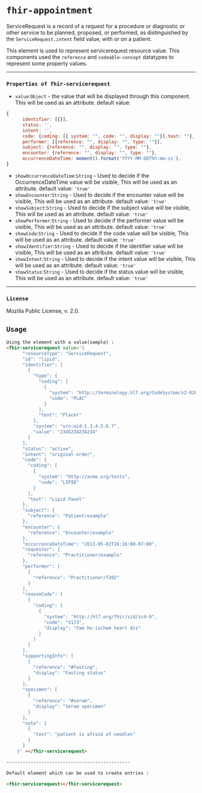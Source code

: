 # `fhir-appointment`

ServiceRequest is a record of a request for a procedure or diagnostic or other service to be planned, proposed, or performed, as distinguished by the `ServiceRequest.intent` field value, with or on a patient.

This element is used to represent servicerequest resource value. This components used the `reference` and `codeable-concept` datatypes to represent some property values.

---

### `Properties of fhir-servicerequest`

* `value`:`Object` - the value that will be displayed through this component. This will be used as   an attribute. default value:

```javascript
{
      identifier: [{}],
      status: '', 
      intent: '',
      code: {coding: [{ system: "", code: "", display: ""}],text: ""},
      performer: [{reference: "", display: "", type: ""}],
      subject: {reference: "", display: "", type: ""},
      encounter: {reference: "", display: "", type: ""},
      occurrenceDateTime: moment().format('YYYY-MM-DDThh:mm:ss'),
}
```

- `showOccurrenceDateTime`:`String` - Used to decide if the OccurrenceDateTime value will be visible, This will be used as an attribute. default value: `'true'`
- `showEncounter`:`String` - Used to decide if the encounter value will be visible, This will be used as an attribute. default value: `'true'`
- `showSubject`:`String` - Used to decide if the subject value will be visible, This will be used as an attribute. default value: `'true'`
- `showPerformer`:`String` - Used to decide if the performer value will be visible, This will be used as an attribute. default value: `'true'`
- `showCode`:`String` - Used to decide if the code value will be visible, This will be used as an attribute. default value: `'true'`
- `showIdentifier`:`String` - Used to decide if the identifier value will be visible, This will be used as an attribute. default value: `'true'`
- `showIntent`:`String` - Used to decide if the intent value will be visible, This will be used as an attribute. default value: `'true'`
- `showStatus`:`String` - Used to decide if the status value will be visible, This will be used as an attribute. default value: `'true'`

---

### `License`

Mozilla Public License, v. 2.0.

## `Usage`

```html
Using the element with a value(sample) :
<fhir-servicerequest value='{
      "resourceType": "ServiceRequest",
      "id": "lipid",
      "identifier": [
        {
          "type": {
            "coding": [
              {
                "system": "http://terminology.hl7.org/CodeSystem/v2-0203",
                "code": "PLAC"
              }
            ],
            "text": "Placer"
          },
          "system": "urn:oid:1.3.4.5.6.7",
          "value": "2345234234234"
        }
      ],
      "status": "active",
      "intent": "original-order",
      "code": {
        "coding": [
          {
            "system": "http://acme.org/tests",
            "code": "LIPID"
          }
        ],
        "text": "Lipid Panel"
      },
      "subject": {
        "reference": "Patient/example"
      },
      "encounter": {
        "reference": "Encounter/example"
      },
      "occurrenceDateTime": "2013-05-02T16:16:00-07:00",
      "requester": {
        "reference": "Practitioner/example"
      },
      "performer": [
        {
          "reference": "Practitioner/f202"
        }
      ],
      "reasonCode": [
        {
          "coding": [
            {
              "system": "http://hl7.org/fhir/sid/icd-9",
              "code": "V173",
              "display": "Fam hx-ischem heart dis"
            }
          ]
        }
      ],
      "supportingInfo": [
        {
          "reference": "#fasting",
          "display": "Fasting status"
        }
      ],
      "specimen": [
        {
          "reference": "#serum",
          "display": "Serum specimen"
        }
      ],
      "note": [
        {
          "text": "patient is afraid of needles"
        }
      ]
    }' ></fhir-servicerequest>

----------------------------------------------

Default element which can be used to create entries : 

<fhir-servicerequest></fhir-servicerequest>
```
